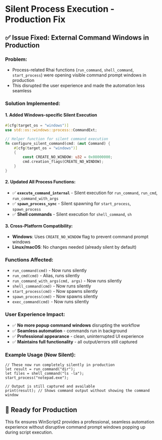 # Silent Process Execution - Production Fix

## ✅ **Issue Fixed: External Command Windows in Production**

### **Problem:**
- Process-related Rhai functions (`run_command`, `shell_command`, `start_process`) were opening visible command prompt windows in production
- This disrupted the user experience and made the automation less seamless

### **Solution Implemented:**

#### **1. Added Windows-specific Silent Execution**
```rust
#[cfg(target_os = "windows")]
use std::os::windows::process::CommandExt;

// Helper function for silent command execution
fn configure_silent_command(cmd: &mut Command) {
    #[cfg(target_os = "windows")]
    {
        const CREATE_NO_WINDOW: u32 = 0x08000000;
        cmd.creation_flags(CREATE_NO_WINDOW);
    }
}
```

#### **2. Updated All Process Functions:**
- ✅ **`execute_command_internal`** - Silent execution for `run_command`, `run_cmd`, `run_command_with_args`
- ✅ **`spawn_process_sync`** - Silent spawning for `start_process`, `spawn_process`
- ✅ **Shell commands** - Silent execution for `shell_command`, `sh`

#### **3. Cross-Platform Compatibility:**
- **Windows**: Uses `CREATE_NO_WINDOW` flag to prevent command prompt windows
- **Linux/macOS**: No changes needed (already silent by default)

### **Functions Affected:**
- `run_command(cmd)` - Now runs silently
- `run_cmd(cmd)` - Alias, runs silently  
- `run_command_with_args(cmd, args)` - Now runs silently
- `shell_command(cmd)` - Now runs silently
- `start_process(cmd)` - Now spawns silently
- `spawn_process(cmd)` - Now spawns silently
- `exec_command(cmd)` - Now runs silently

### **User Experience Impact:**
- ✅ **No more popup command windows** disrupting the workflow
- ✅ **Seamless automation** - commands run in background
- ✅ **Professional appearance** - clean, uninterrupted UI experience
- ✅ **Maintains full functionality** - all output/errors still captured

### **Example Usage (Now Silent):**
```rhai
// These now run completely silently in production
let result = run_command("dir");
let files = shell_command("ls -la"); 
start_process("notepad.exe");

// Output is still captured and available
print(result); // Shows command output without showing the command window
```

## 🚀 **Ready for Production**
This fix ensures WinScript2 provides a professional, seamless automation experience without disruptive command prompt windows popping up during script execution.
